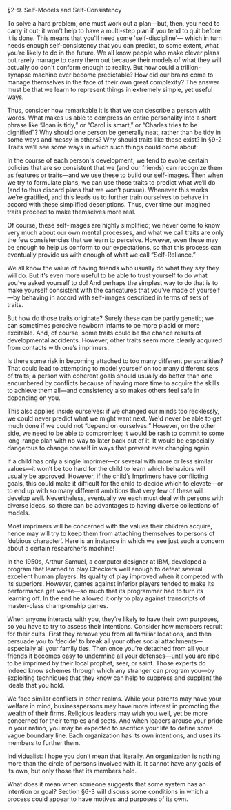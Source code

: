 §2-9. Self-Models and Self-Consistency

To solve a hard problem, one must work out a plan—but, then, you need to carry it out; it won't help to have a multi-step plan if you tend to quit before it is done. This means that you'll need some 'self-discipline'— which in turn needs enough self-consistency that you can predict, to some extent, what you’re likely to do in the future. We all know people who make clever plans but rarely manage to carry them out because their models of what they will actually do don't conform enough to reality. But how could a trillion-synapse machine ever become predictable? How did our brains come to manage themselves in the face of their own great complexity? The answer must be that we learn to represent things in extremely simple, yet useful ways.

Thus, consider how remarkable it is that we can describe a person with words. What makes us able to compress an entire personality into a short phrase like “Joan is tidy,” or “Carol is smart,” or “Charles tries to be dignified”? Why should one person be generally neat, rather than be tidy in some ways and messy in others? Why should traits like these exist? In §9-2 Traits we’ll see some ways in which such things could come about:

In the course of each person's development, we tend to evolve certain policies that are so consistent that we (and our friends) can recognize them as features or traits—and we use these to build our self-images. Then when we try to formulate plans, we can use those traits to predict what we’ll do (and to thus discard plans that we won’t pursue). Whenever this works we’re gratified, and this leads us to further train ourselves to behave in accord with these simplified descriptions. Thus, over time our imagined traits proceed to make themselves more real.

Of course, these self-images are highly simplified; we never come to know very much about our own mental processes, and what we call traits are only the few consistencies that we learn to perceive. However, even these may be enough to help us conform to our expectations, so that this process can eventually provide us with enough of what we call “Self-Reliance.”

We all know the value of having friends who usually do what they say they will do. But it’s even more useful to be able to trust yourself to do what you’ve asked yourself to do! And perhaps the simplest way to do that is to make yourself consistent with the caricatures that you’ve made of yourself—by behaving in accord with self-images described in terms of sets of traits.

But how do those traits originate? Surely these can be partly genetic; we can sometimes perceive newborn infants to be more placid or more excitable. And, of course, some traits could be the chance results of developmental accidents. However, other traits seem more clearly acquired from contacts with one’s imprimers.

Is there some risk in becoming attached to too many different personalities? That could lead to attempting to model yourself on too many different sets of traits; a person with coherent goals should usually do better than one encumbered by conflicts because of having more time to acquire the skills to achieve them all—and consistency also makes others feel safe in depending on you.

This also applies inside ourselves: if we changed our minds too recklessly, we could never predict what we might want next. We'd never be able to get much done if we could not “depend on ourselves.” However, on the other side, we need to be able to compromise; it would be rash to commit to some long-range plan with no way to later back out of it. It would be especially dangerous to change oneself in ways that prevent ever changing again.

If a child has only a single Imprimer—or several with more or less similar values—it won’t be too hard for the child to learn which behaviors will usually be approved. However, if the child’s Imprimers have conflicting goals, this could make it difficult for the child to decide which to elevate—or to end up with so many different ambitions that very few of these will develop well. Nevertheless, eventually we each must deal with persons with diverse ideas, so there can be advantages to having diverse collections of models.

Most imprimers will be concerned with the values their children acquire, hence may will try to keep them from attaching themselves to persons of ‘dubious character’. Here is an instance in which we see just such a concern about a certain researcher’s machine!

In the 1950s, Arthur Samuel, a computer designer at IBM, developed a program that learned to play Checkers well enough to defeat several excellent human players. Its quality of play improved when it competed with its superiors. However, games against inferior players tended to make its performance get worse—so much that its programmer had to turn its learning off. In the end he allowed it only to play against transcripts of master-class championship games.

When anyone interacts with you, they’re likely to have their own purposes, so you have to try to assess their intentions. Consider how members recruit for their cults. First they remove you from all familiar locations, and then persuade you to ‘decide’ to break all your other social attachments—especially all your family ties. Then once you're detached from all your friends it becomes easy to undermine all your defenses—until you are ripe to be imprimed by their local prophet, seer, or saint. Those experts do indeed know schemes through which any stranger can program you—by exploiting techniques that they know can help to suppress and supplant the ideals that you hold.

We face similar conflicts in other realms. While your parents may have your welfare in mind, businesspersons may have more interest in promoting the wealth of their firms. Religious leaders may wish you well, yet be more concerned for their temples and sects. And when leaders arouse your pride in your nation, you may be expected to sacrifice your life to define some vague boundary line. Each organization has its own intentions, and uses its members to further them.

Individualist: I hope you don’t mean that literally. An organization is nothing more than the circle of persons involved with it. It cannot have any goals of its own, but only those that its members hold.

What does it mean when someone suggests that some system has an intention or goal? Section §6-3 will discuss some conditions in which a process could appear to have motives and purposes of its own.
